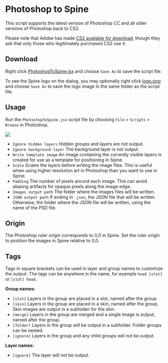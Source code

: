 # Photoshop to Spine

This script supports the latest version of Photoshop CC and all older versions of Photoshop back to CS2.

Please note that Adobe has made [CS2 available for download](https://helpx.adobe.com/creative-suite/kb/cs2-product-downloads.html?promoid=19SCDRQK), though they ask that only those who legitimately purchased CS2 use it.

## Download

Right click [PhotoshopToSpine.jsx](https://github.com/EsotericSoftware/spine-scripts/raw/master/photoshop/PhotoshopToSpine.jsx) and choose `Save As` to save the script file.

To see the Spine logo on the dialog, you may optionally right click [logo.png](https://github.com/EsotericSoftware/spine-scripts/raw/master/photoshop/logo.png) and choose `Save As` to save the logo image in the same folder as the script file.

## Usage

Run the `PhotoshopToSpine.jsx` script file by choosing `File` > `Scripts` > `Browse` in Photoshop.

![](http://n4te.com/x/266-tT4Y.png)

* `Ignore hidden layers` Hidden groups and layers are not output.
* `Ignore background layer` The background layer is not output.
* `Write template image` An image containing the currently visible layers is created for use as a template for positioning in Spine.
* `Scale` Scales the layers before writing the image files. This is useful when using higher resolution art in Photoshop than you want to use in Spine.
* `Padding` The number of pixels around each image. This can avoid aliasing artifacts for opaque pixels along the image edge.
* `Images output path` The folder where the images files will be written.
* `JSON output path` If ending in `.json`, the JSON file that will be  written. Otherwise, the folder where the JSON file will be written, using the name of the PSD file.

## Origin

The Photoshop ruler origin corresponds to 0,0 in Spine. Set the ruler origin to position the images in Spine relative to 0,0.

## Tags

Tags in square brackets can be used in layer and group names to customize the output. The tags can be anywhere in the name, for example `head [slot]` or `[slot] head`.

**Group names:**
* `[slot]`  Layers in the group are placed in a slot, named after the group.
* `[skin]` Layers in the group are placed in a skin, named after the group. Skin images are output in a subfolder for the skin.
* `[merge]` Layers in the group are merged and a single image is output, named after the group.
* `[folder]` Layers in the group will be output in a subfolder. Folder groups can be nested.
* `[ignore]` Layers in the group and any child groups will not be output.

**Layer names:**
* `[ignore]` The layer will not be output.
